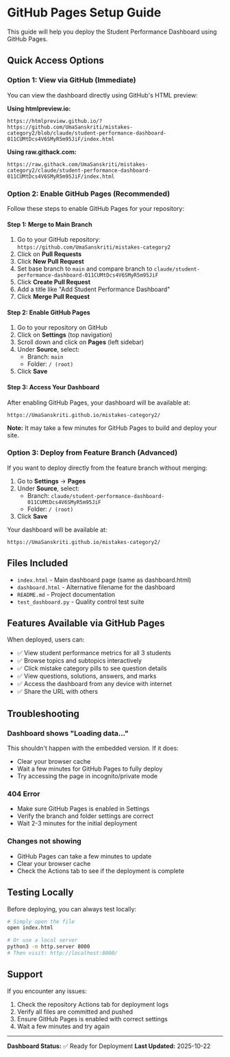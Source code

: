 # GitHub Pages Setup Guide

This guide will help you deploy the Student Performance Dashboard using GitHub Pages.

## Quick Access Options

### Option 1: View via GitHub (Immediate)

You can view the dashboard directly using GitHub's HTML preview:

**Using htmlpreview.io:**
```
https://htmlpreview.github.io/?https://github.com/UmaSanskriti/mistakes-category2/blob/claude/student-performance-dashboard-011CUMtDcs4V6SMyR5m95JiF/index.html
```

**Using raw.githack.com:**
```
https://raw.githack.com/UmaSanskriti/mistakes-category2/claude/student-performance-dashboard-011CUMtDcs4V6SMyR5m95JiF/index.html
```

### Option 2: Enable GitHub Pages (Recommended)

Follow these steps to enable GitHub Pages for your repository:

#### Step 1: Merge to Main Branch

1. Go to your GitHub repository: `https://github.com/UmaSanskriti/mistakes-category2`
2. Click on **Pull Requests**
3. Click **New Pull Request**
4. Set base branch to `main` and compare branch to `claude/student-performance-dashboard-011CUMtDcs4V6SMyR5m95JiF`
5. Click **Create Pull Request**
6. Add a title like "Add Student Performance Dashboard"
7. Click **Merge Pull Request**

#### Step 2: Enable GitHub Pages

1. Go to your repository on GitHub
2. Click on **Settings** (top navigation)
3. Scroll down and click on **Pages** (left sidebar)
4. Under **Source**, select:
   - Branch: `main`
   - Folder: `/ (root)`
5. Click **Save**

#### Step 3: Access Your Dashboard

After enabling GitHub Pages, your dashboard will be available at:
```
https://UmaSanskriti.github.io/mistakes-category2/
```

**Note:** It may take a few minutes for GitHub Pages to build and deploy your site.

### Option 3: Deploy from Feature Branch (Advanced)

If you want to deploy directly from the feature branch without merging:

1. Go to **Settings** → **Pages**
2. Under **Source**, select:
   - Branch: `claude/student-performance-dashboard-011CUMtDcs4V6SMyR5m95JiF`
   - Folder: `/ (root)`
3. Click **Save**

Your dashboard will be available at:
```
https://UmaSanskriti.github.io/mistakes-category2/
```

## Files Included

- `index.html` - Main dashboard page (same as dashboard.html)
- `dashboard.html` - Alternative filename for the dashboard
- `README.md` - Project documentation
- `test_dashboard.py` - Quality control test suite

## Features Available via GitHub Pages

When deployed, users can:
- ✅ View student performance metrics for all 3 students
- ✅ Browse topics and subtopics interactively
- ✅ Click mistake category pills to see question details
- ✅ View questions, solutions, answers, and marks
- ✅ Access the dashboard from any device with internet
- ✅ Share the URL with others

## Troubleshooting

### Dashboard shows "Loading data..."

This shouldn't happen with the embedded version. If it does:
- Clear your browser cache
- Wait a few minutes for GitHub Pages to fully deploy
- Try accessing the page in incognito/private mode

### 404 Error

- Make sure GitHub Pages is enabled in Settings
- Verify the branch and folder settings are correct
- Wait 2-3 minutes for the initial deployment

### Changes not showing

- GitHub Pages can take a few minutes to update
- Clear your browser cache
- Check the Actions tab to see if the deployment is complete

## Testing Locally

Before deploying, you can always test locally:

```bash
# Simply open the file
open index.html

# Or use a local server
python3 -m http.server 8000
# Then visit: http://localhost:8000/
```

## Support

If you encounter any issues:
1. Check the repository Actions tab for deployment logs
2. Verify all files are committed and pushed
3. Ensure GitHub Pages is enabled with correct settings
4. Wait a few minutes and try again

---

**Dashboard Status:** ✅ Ready for Deployment
**Last Updated:** 2025-10-22
